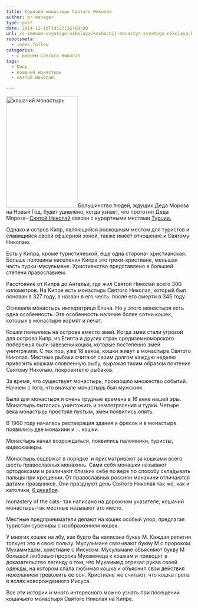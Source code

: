 ```yaml
---
title: Кошачий монастырь Святого Николая
author: pr-manager
type: post
date: 2014-12-10T19:22:26+00:00
url: /s-imenem-svyatogo-nikolaya/koshachij-monastyr-svyatogo-nikolaya.html
robotsmeta:
  - index,follow
categories:
  - с именем Святого Николая
tags:
  - Кипр
  - кошачий монастырь
  - святой Николай

---
```

[<img class="alignleft size-medium wp-image-2461" src="http://svyatoynikolay.ru/wp-content/uploads/2014/12/koshachij-monastyr-195x300.jpg" alt="кошачий монастырь" width="195" height="300" srcset="http://svyatoynikolay.ru/wp-content/uploads/2014/12/koshachij-monastyr-195x300.jpg 195w, http://svyatoynikolay.ru/wp-content/uploads/2014/12/koshachij-monastyr.jpg 378w" sizes="(max-width: 195px) 100vw, 195px" />][1]Большинство людей, ждущих Деда Мороза на Новый Год, будет удивлено, когда узнает, что прототип Деда Мороза- <a title="История Святого Николая чудотворца" href="http://svyatoynikolay.ru/o-svyatom-nikolae/istoriya-svyatogo-nikolaya-chudotvortsa.html" target="_blank">Святой Николай</a> связан с курортными местами <a title="День рождения Святого Николая" href="http://svyatoynikolay.ru/o-svyatom-nikolae/den-rozhdeniya-svyatogo-nikolaya.html" target="_blank">Турции. </a>

Однако и остров Кипр, являющийся роскошным местом для туристов и славящийся своей офшорной зоной, также имеет отношение к Святому Николаю. <!--more-->

Есть у Кипра, кроме туристической, еще одна сторона- христианская. Больше половины населения Кипра это греки-христиане, меньшая часть турки-мусульмане. Христианство представлено в большей степени православием.

Расстояние от Кипра до Антальи, где жил Святой Николай всего 300 километров. На Кипре есть монастырь Святого Николая, который был основан в 327 году, а назван в его честь  после его смерти в 345 году.

Основала монастырь императрица Елена. Но у этого монастыря есть одна особенность. Эта особенность наличие более сотни кошек, которых в монастыре кормят и лечат.

Кошки появились на острове вместо змей. Когда змеи стали угрозой для острова Кипр, из Египта и других стран средиземноморского побережья были завезены кошки, которые постепенно змей уничтожили. С тех пор, уже 18 веков, кошки живут в монастыре Святого Николая. Местные рыбаки считают своим долгом каждую неделю привозить кошкам словленную рыбу, выражая таким образом почтение Святому Николаю, покровителю рыбаков.

За время, что существует монастырь, произошло множество событий. Начнем с того, что вначале монастырь был мужским.

Были для монастыря и очень трудные времена в 16 веке нашей эры. Монастырь пытались уничтожить и землетрясения и турки. Четыре века монастырь простоял пустым, змеи появились опять.

В 1960 году началась реставрация здания и фресок и в монастыре появились две монахини и &#8230; кошки.

Монастырь начал возрождаться, появились паломники, туристы, видеокамеры.

Монастырь содержат в порядке  и присматривают за кошками всего шесть православных монахинь. Сами себя монашки называют ортодоксами и различают близких себе по вере по способу складывать пальцы при крещении. От православных россиян монахини отличаются датами праздников. Они празднуют день Святого Николая так же, как и католики, <a title="Сегодня католики празднуют день Святого Николая" href="http://svyatoynikolay.ru/nicholas/howcelebratecounties/segodnya-katoliki-prazdnuyut-den-svyatogo-nikolaya.html" target="_blank">6 декабря</a>.

monastery of the cats- так написано на дорожном указателе, кошачий монастырь-так местные называют это место.

Местные предприниматели делают на кошек особый упор, предлагая туристам сувениры с изображением кошек.

У многих кошек на лбу, как будто бы написана буква М. Каждая религия толкует это в свою пользу. Мусульмане связывают букву М с пророком Мухаммедом, христиане с Иисусом. Мусульмане объясняют букву М большой любовью пророка Мухаммеда к кошкам и приводят в доказательство легенду о том, что Мухаммед отрезал рукав своей одежды, на котором спала любимая кошка и объяснил свои действия нежеланием тревожить ее сон. Христиане же считают, что кошка грела в яслях новорожденного Иисуса.

Все эти истории и много интересного можно узнать при посещении кошачьего монастыря Святого Николая на Кипре.

&nbsp;

 [1]: http://svyatoynikolay.ru/wp-content/uploads/2014/12/koshachij-monastyr.jpg